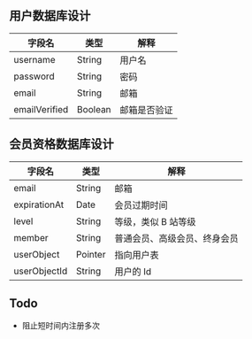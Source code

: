 ## 用户数据库设计

| 字段名 | 类型 | 解释 |
| -- | -- | -- |
| username | String | 用户名 |
| password | String | 密码 |
| email | String | 邮箱 |
| emailVerified | Boolean | 邮箱是否验证 |

## 会员资格数据库设计

| 字段名 | 类型 | 解释 |
| -- | -- | -- |
| email | String | 邮箱 |
| expirationAt | Date | 会员过期时间 |
| level | String | 等级，类似 B 站等级 |
| member | String | 普通会员、高级会员、终身会员 |
| userObject | Pointer | 指向用户表 |
| userObjectId | String | 用户的 Id |

## Todo

- 阻止短时间内注册多次
